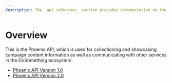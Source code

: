 ```yaml
---
description: The _api reference_ section provides documentation on the available Phoenix API endpoints.
---
```


# Overview

This is the Phoenix API, which is used for collectioning and showcasing campaign content information as well as communicating with other services in the DoSomething ecosystem.

* [Phoenix API Version 1.0](api-v1.md)
* [Phoenix API Version 2.0](api-v2/)
